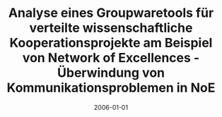 ---
abstract: ''
authors:
- Martin Platter
date: '2006-01-01'
featured: false
publication_types:
- '7'
publishDate: '2006-01-01'
title: Analyse eines Groupwaretools für verteilte wissenschaftliche Kooperationsprojekte
  am Beispiel von Network of Excellences - Überwindung von Kommunikationsproblemen
  in NoE
url_pdf: ''
---